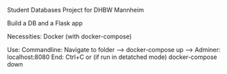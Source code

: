 Student Databases Project for DHBW Mannheim

Build a DB and a Flask app

Necessities:
Docker (with docker-compose)

Use:
Commandline: Navigate to folder --> docker-compose up --> Adminer: localhost:8080
End: Ctrl+C or (if run in detatched mode) docker-compose down

